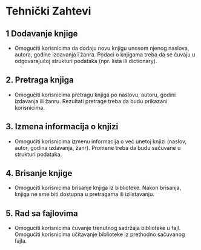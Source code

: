 # Tehnički Zahtevi

## 1 Dodavanje knjige
* Omogućiti korisnicima da dodaju novu knjigu unosom njenog naslova, autora, godine izdavanja i žanra. Podaci o knjigama treba da se čuvaju u odgovarajućoj strukturi podataka (npr. lista ili dictionary).

## 2. Pretraga knjiga
* Omogućiti korisnicima pretragu knjiga po naslovu, autoru, godini izdavanja ili žanru. Rezultati pretrage treba da budu prikazani korisnicima.

## 3. Izmena informacija o knjizi
* Omogućiti korisnicima izmenu informacija o već unetoj knjizi (naslov, autor, godina izdavanja, žanr). Promene treba da budu sačuvane u strukturi podataka.

## 4. Brisanje knjige
* Omogućiti korisnicima brisanje knjiga iz biblioteke. Nakon brisanja, knjiga ne sme biti dostupna u pretragama ili izlistavanju.

## 5. Rad sa fajlovima
* Omogućiti korisnicima čuvanje trenutnog sadržaja biblioteke u fajl. Omogućiti korisnicima učitavanje biblioteke iz prethodno sačuvanog fajla.